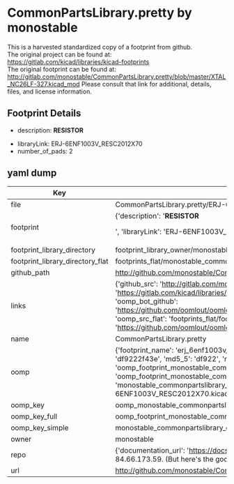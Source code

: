 # CommonPartsLibrary.pretty by monostable  
This is a harvested standardized copy of a footprint from github.  
The original project can be found at:  
https://gitlab.com/kicad/libraries/kicad-footprints  
The original footprint can be found at:
http://gitlab.com/monostable/CommonPartsLibrary.pretty/blob/master/XTAL_NC26LF-327.kicad_mod
Please consult that link for additional, details, files, and license information.  
## Footprint Details
* description: <b>RESISTOR</b><p>  
* libraryLink: ERJ-6ENF1003V_RESC2012X70  
* number_of_pads: 2  
## yaml dump  
| Key | Value |  
| --- | --- |  
| file | CommonPartsLibrary.pretty/ERJ-6ENF1003V_RESC2012X70.kicad_mod |  
| footprint | {'description': '<b>RESISTOR</b><p>', 'libraryLink': 'ERJ-6ENF1003V_RESC2012X70', 'number_of_pads': 2} |  
| footprint_library_directory | footprint_library_owner/monostable_CommonPartsLibrary.pretty |  
| footprint_library_directory_flat | footprints_flat/monostable_commonpartslibrary_erj_6enf1003v_resc2012x70/working |  
| github_path | http://github.com/monostable/CommonPartsLibrary.pretty/blob/master/ERJ-6ENF1003V_RESC2012X70.kicad_mod |  
| links | {'github_src': 'http://gitlab.com/monostable/CommonPartsLibrary.pretty/blob/master/XTAL_NC26LF-327.kicad_mod', 'github_src_repo': 'https://gitlab.com/kicad/libraries/kicad-footprints', 'oomp_bot': 'footprints/monostable_commonpartslibrary_erj_6enf1003v_resc2012x70/working', 'oomp_bot_github': 'https://github.com/oomlout/oomlout_oomp_footprint_bot/tree/main/footprints/monostable_commonpartslibrary_erj_6enf1003v_resc2012x70/working', 'oomp_src_flat': 'footprints_flat/footprints_flat/monostable_commonpartslibrary_erj_6enf1003v_resc2012x70/working', 'oomp_src_flat_github': 'https://github.com/oomlout/oomlout_oomp_footprint_src/tree/main/footprints_flat/monostable_commonpartslibrary_erj_6enf1003v_resc2012x70/working'} |  
| name | CommonPartsLibrary.pretty |  
| oomp | {'footprint_name': 'erj_6enf1003v_resc2012x70', 'library_name': 'commonpartslibrary', 'md5': 'df9222f43e07472789b9cd452574fe94', 'md5_10': 'df9222f43e', 'md5_5': 'df922', 'md5_6': 'df9222', 'oomp_key': 'oomp_monostable_commonpartslibrary_erj_6enf1003v_resc2012x70', 'oomp_key_extra': 'oomp_footprint_monostable_commonpartslibrary_erj_6enf1003v_resc2012x70', 'oomp_key_full': 'oomp_footprint_monostable_commonpartslibrary_erj_6enf1003v_resc2012x70_df9222', 'oomp_key_simple': 'monostable_commonpartslibrary_erj_6enf1003v_resc2012x70', 'original_filename': 'CommonPartsLibrary.pretty/ERJ-6ENF1003V_RESC2012X70.kicad_mod', 'owner_name': 'monostable'} |  
| oomp_key | oomp_monostable_commonpartslibrary_erj_6enf1003v_resc2012x70 |  
| oomp_key_full | oomp_footprint_monostable_commonpartslibrary_erj_6enf1003v_resc2012x70 |  
| oomp_key_simple | monostable_commonpartslibrary_erj_6enf1003v_resc2012x70 |  
| owner | monostable |  
| repo | {'documentation_url': 'https://docs.github.com/rest/overview/resources-in-the-rest-api#rate-limiting', 'message': "API rate limit exceeded for 84.66.173.59. (But here's the good news: Authenticated requests get a higher rate limit. Check out the documentation for more details.)"} |  
| url | http://github.com/monostable/CommonPartsLibrary.pretty |  

